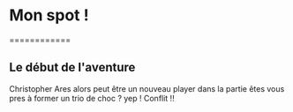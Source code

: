 # Mon spot !
============
## Le début de l'aventure

Christopher Ares
alors peut être 
un nouveau player dans la partie 
êtes vous pres à former un trio de choc ?
yep !
Conflit !!